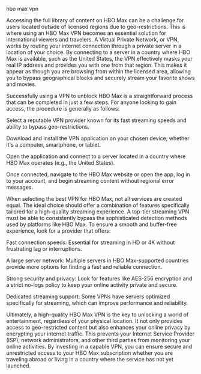 hbo max vpn


Accessing the full library of content on HBO Max can be a challenge for users located outside of licensed regions due to geo-restrictions. This is where using an HBO Max VPN becomes an essential solution for international viewers and travelers. A Virtual Private Network, or VPN, works by routing your internet connection through a private server in a location of your choice. By connecting to a server in a country where HBO Max is available, such as the United States, the VPN effectively masks your real IP address and provides you with one from that region. This makes it appear as though you are browsing from within the licensed area, allowing you to bypass geographical blocks and securely stream your favorite shows and movies.



Successfully using a VPN to unblock HBO Max is a straightforward process that can be completed in just a few steps. For anyone looking to gain access, the procedure is generally as follows:





Select a reputable VPN provider known for its fast streaming speeds and ability to bypass geo-restrictions.


Download and install the VPN application on your chosen device, whether it's a computer, smartphone, or tablet.


Open the application and connect to a server located in a country where HBO Max operates (e.g., the United States).


Once connected, navigate to the HBO Max website or open the app, log in to your account, and begin streaming content without regional error messages.





When selecting the best VPN for HBO Max, not all services are created equal. The ideal choice should offer a combination of features specifically tailored for a high-quality streaming experience. A top-tier streaming VPN must be able to consistently bypass the sophisticated detection methods used by platforms like HBO Max. To ensure a smooth and buffer-free experience, look for a provider that offers:





Fast connection speeds: Essential for streaming in HD or 4K without frustrating lag or interruptions.


A large server network: Multiple servers in HBO Max-supported countries provide more options for finding a fast and reliable connection.


Strong security and privacy: Look for features like AES-256 encryption and a strict no-logs policy to keep your online activity private and secure.


Dedicated streaming support: Some VPNs have servers optimized specifically for streaming, which can improve performance and reliability.





Ultimately, a high-quality HBO Max VPN is the key to unlocking a world of entertainment, regardless of your physical location. It not only provides access to geo-restricted content but also enhances your online privacy by encrypting your internet traffic. This prevents your Internet Service Provider (ISP), network administrators, and other third parties from monitoring your online activities. By investing in a capable VPN, you can ensure secure and unrestricted access to your HBO Max subscription whether you are traveling abroad or living in a country where the service has not yet launched.
